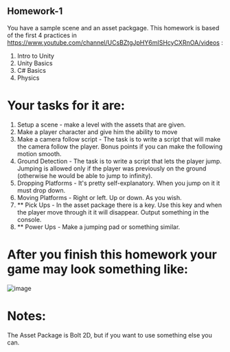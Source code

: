 ## Homework-1

You have a sample scene and an asset packgage.
This homework is based of the first 4 practices in https://www.youtube.com/channel/UCsBZtgJpHY6mISHcyCXRnOA/videos : 
 1. Intro to Unity
 2. Unity Basics
 3. C# Basics
 4. Physics

# Your tasks for it are:
 1. Setup a scene - make a level with the assets that are given.
 2. Make a player character and give him the ability to move
 3. Make a camera follow script - The task is to write a script that will make the camera follow the player. Bonus points if you can make the following motion smooth.
 4. Ground Detection - The task is to write a script that lets the player jump. Jumping is allowed only if the player was previously on the ground (otherwise he would be able to jump to infinity). 
 5. Dropping Platforms - It's pretty self-explanatory. When you jump on it it must drop down.
 6. Moving Platforms - Right or left. Up or down. As you wish.
 7. ** Pick Ups - In the asset package there is a key. Use this key and when the player move through it it will disappear. Output something in the console.
 8. ** Power Ups - Make a jumping pad or something similar.
 
# After you finish this homework your game may look something like:
![image](https://user-images.githubusercontent.com/25185815/108394913-ebc36000-721d-11eb-9f92-79e3bd036c1a.png)

# Notes:
The Asset Package is Bolt 2D, but if you want to use something else you can.
